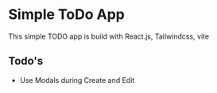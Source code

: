 # Simple ToDo App

This simple TODO app is build with React.js, Tailwindcss, vite

## Todo's

- Use Modals during Create and Edit
